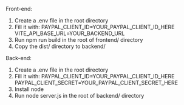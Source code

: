 Front-end:
1. Create a .env file in the root directory
2. Fill it with:
   PAYPAL_CLIENT_ID=YOUR_PAYPAL_CLIENT_ID_HERE 
   VITE_API_BASE_URL=YOUR_BACKEND_URL
3. Run npm run build in the root of frontend/ directory
4. Copy the dist/ directory to backend/

Back-end:

1. Create a .env file in the root directory
2. Fill it with:
   PAYPAL_CLIENT_ID=YOUR_PAYPAL_CLIENT_ID_HERE
   PAYPAL_CLIENT_SECRET=YOUR_PAYPAL_CLIENT_SECRET_HERE
3. Install node
4. Run node server.js in the root of backend/ directory
